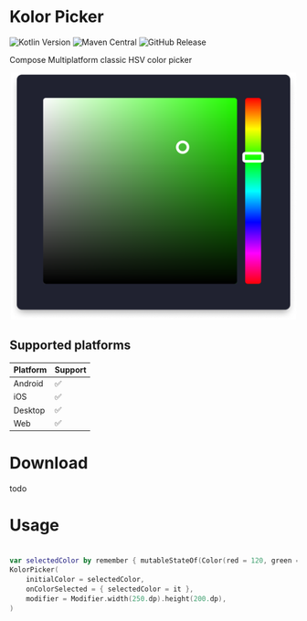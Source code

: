 # Kolor Picker

![Kotlin Version](https://img.shields.io/badge/Kotlin-2.20.0-blue?logo=kotlin)
![Maven Central](https://img.shields.io/maven-central/v/com.kborowy/color-picker)
![GitHub Release](https://img.shields.io/github/v/release/krizzu/color-picker?include_prereleases)

Compose Multiplatform classic HSV color picker

<div align="center">
<img src="assets/asset_1.png" width="500px" />
</div>

## Supported platforms

| Platform | Support |
|----------|---------|
| Android  | ✅       |
| iOS      | ✅       |
| Desktop  | ✅       |
| Web      | ✅       |

# Download

todo

# Usage

```kotlin

var selectedColor by remember { mutableStateOf(Color(red = 120, green = 194, blue = 87)) }
KolorPicker(
    initialColor = selectedColor,
    onColorSelected = { selectedColor = it },
    modifier = Modifier.width(250.dp).height(200.dp),
)

```